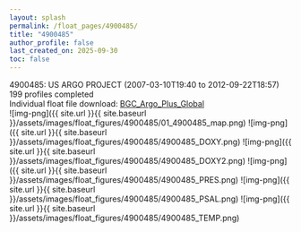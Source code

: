 ```yaml
---
layout: splash
permalink: /float_pages/4900485/
title: "4900485"
author_profile: false
last_created_on: 2025-09-30
toc: false
---
```

 
4900485: US ARGO PROJECT (2007-03-10T19:40 to 2012-09-22T18:57)\
199 profiles completed\
Individual float file download: [BGC_Argo_Plus_Global](https://ftp.soest.hawaii.edu/bgc_argo_plus/Individual_Floats/outliers_removed/4900485_Sprof_processed.nc)\
![img-png]({{ site.url }}{{ site.baseurl }}/assets/images/float_figures/4900485/01_4900485_map.png)
![img-png]({{ site.url }}{{ site.baseurl }}/assets/images/float_figures/4900485/4900485_DOXY.png)
![img-png]({{ site.url }}{{ site.baseurl }}/assets/images/float_figures/4900485/4900485_DOXY2.png)
![img-png]({{ site.url }}{{ site.baseurl }}/assets/images/float_figures/4900485/4900485_PRES.png)
![img-png]({{ site.url }}{{ site.baseurl }}/assets/images/float_figures/4900485/4900485_PSAL.png)
![img-png]({{ site.url }}{{ site.baseurl }}/assets/images/float_figures/4900485/4900485_TEMP.png)
